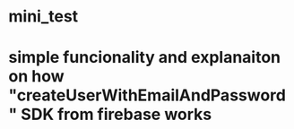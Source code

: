# mini_test
# simple funcionality and explanaiton on how "createUserWithEmailAndPassword" SDK from firebase works
